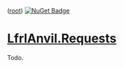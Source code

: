 ﻿([root](https://github.com/CalionVarduk/LfrlAnvil/blob/main/readme.md))
[![NuGet Badge](https://buildstats.info/nuget/LfrlAnvil.Requests)](https://www.nuget.org/packages/LfrlAnvil.Requests/)

# [LfrlAnvil.Requests](https://github.com/CalionVarduk/LfrlAnvil/tree/main/src/LfrlAnvil.Requests)

Todo.
